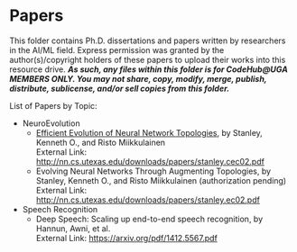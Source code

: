 # Papers

This folder contains Ph.D. dissertations and papers written by researchers in the AI/ML field. Express permission was granted by the author(s)/copyright holders of these papers to upload their works into this resource drive. <b><i>As such, any files within this folder is for CodeHub@UGA MEMBERS ONLY. You may not share, copy, modify, merge, publish, distribute, sublicense, and/or sell copies from this folder.</i></b>

List of Papers by Topic:

- NeuroEvolution
  * [Efficient Evolution of Neural Network Topologies][EENNT], by Stanley, Kenneth O., and Risto Miikkulainen<br>
  External Link: http://nn.cs.utexas.edu/downloads/papers/stanley.cec02.pdf
  * Evolving Neural Networks Through Augmenting Topologies, by Stanley, Kenneth O., and Risto Miikkulainen (authorization pending)<br>
  External Link: http://nn.cs.utexas.edu/downloads/papers/stanley.ec02.pdf
- Speech Recognition
  * Deep Speech: Scaling up end-to-end speech recognition, by Hannun, Awni, et al. <br>
  External Link: https://arxiv.org/pdf/1412.5567.pdf
  
[EENNT]: https://github.com/CodeHub-UGA/Concepts/blob/main/MachineLearning%7CAI/Papers/Efficient%20Evolution%20of%20Neural%20Network%20Topologies.pdf
[DSSUETESR]: https://github.com/CodeHub-UGA/Concepts/blob/main/MachineLearning%7CAI/Papers/Deep%20Speech%20Scaling%20up%20end-to-end%20speech%20recognition.pdf
